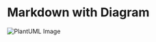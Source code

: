 # Markdown with Diagram

![PlantUML Image](http://www.plantuml.com/plantuml/proxy?src=https://raw.githubusercontent.com/rotty3000/design/rotty3000-patch-1/ditaa.puml)
